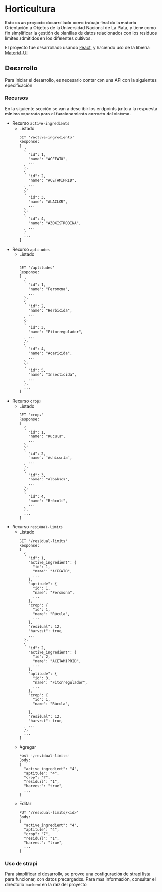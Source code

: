 # Horticultura

Este es un proyecto desarrollado como trabajo final de la materia Orientación a
Objetos de la Universidad Nacional de La Plata, y tiene como fin simplificar la
gestión de planillas de datos relacionados con los residuos límites admitidos en
los diferentes cultivos.

El proyecto fue desarrollado usando [React](https://es.reactjs.org/), y haciendo
uso de la librería [Material-UI](https://mui.com/)

## Desarrollo

Para iniciar el desarrollo, es necesario contar con una API con la siguientes
epecificación

### Recursos

En la siguiente sección se van a describir los endpoints junto a la respuesta
mínima esperada para el funcionamiento correcto del sistema.

- Recurso `active-ingredients`
  - Listado
    ```
    GET '/active-ingredients'
    Response:
    [
      {
        "id": 1,
        "name": "ACEFATO",
        ...
      },
      {
        "id": 2,
        "name": "ACETAMIPRID",
        ...
      },
      {
        "id": 3,
        "name": "ALACLOR",
        ...
      },
      {
        "id": 4,
        "name": "AZOXISTROBINA",
        ...
      }
      ...
    ]
    ```
- Recurso `aptitudes`
  - Listado
    ```    //residualLimitCache.clear();

    GET '/aptitudes'
    Response:
    [
      {
        "id": 1,
        "name": "Feromona",
        ...
      },
      {
        "id": 2,
        "name": "Herbicida",
        ...
      },
      {
        "id": 3,
        "name": "Fitorregulador",
        ...
      },
      {
        "id": 4,
        "name": "Acaricida",
        ...
      },
      {
        "id": 5,
        "name": "Insecticida",
        ...
      },
      ...
    ]
    ```
- Recurso `crops`
  - Listado
    ```
    GET 'crops'
    Response:
    [
      {
        "id": 1,
        "name": "Rúcula",
        ...
      },
      {
        "id": 2,
        "name": "Achicoria",
        ...
      },
      {
        "id": 3,
        "name": "Albahaca",
        ...
      },
      {
        "id": 4,
        "name": "Brócoli",
        ...
      },
      ...
    ]
    ```
- Recurso `residual-limits`
  - Listado
    ```
    GET '/residual-limits'
    Response:
    [
      {
        "id": 1,
        "active_ingredient": {
          "id": 1,
          "name": "ACEFATO",
          ...
        },
        "aptitude": {
          "id": 1,
          "name": "Feromona",
          ...
        },
        "crop": {
          "id": 1,
          "name": "Rúcula",
          ...
        },
        "residual": 12,
        "harvest": true,
        ...
      },
      {
        "id": 2,
        "active_ingredient": {
          "id": 2,
          "name": "ACETAMIPRID",
          ...
        },
        "aptitude": {
          "id": 3,
          "name": "Fitorregulador",
          ...
        },
        "crop": {
          "id": 1,
          "name": "Rúcula",
          ...
        },
        "residual": 12,
        "harvest": true,
        ...
      },
      ...
    ]
    ```
  - Agregar
    ```
    POST '/residual-limits'
    Body:
    {
      "active_ingredient": "4",
      "aptitude": "4",
      "crop": "7",
      "residual": "1",
      "harvest": "true",
      ...
    }
    ```
  - Editar
    ```
    PUT '/residual-limits/<id>'
    Body:
    {
      "active_ingredient": "4",
      "aptitude": "4",
      "crop": "7",
      "residual": "1",
      "harvest": "true",
      ...
    }
    ```

### Uso de strapi

Para simplificar el desarrollo, se provee una configuración de strapi lista para
funcionar, con datos precargados. Para más información, consultar el directorio
`backend` en la raíz del proyecto
